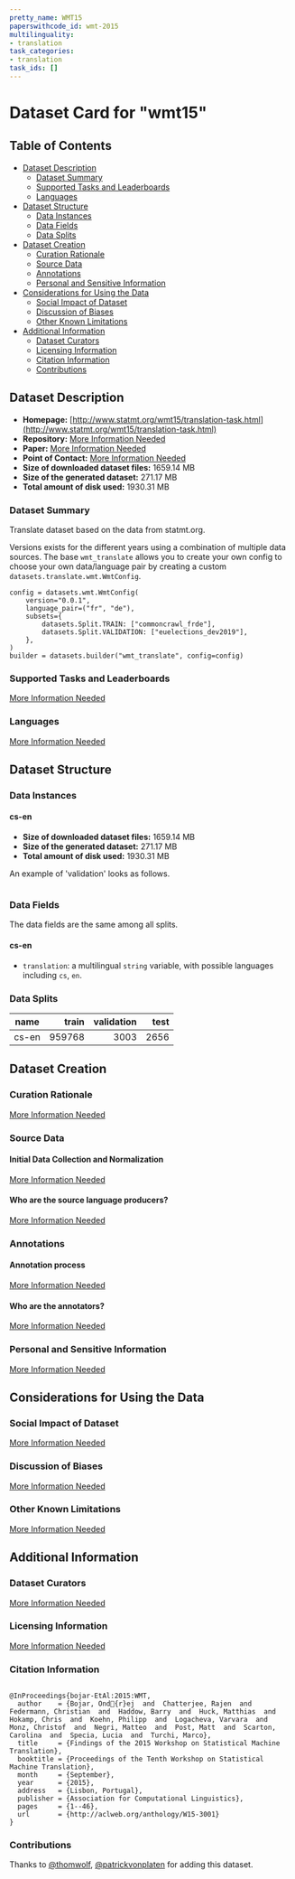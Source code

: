 ```yaml
---
pretty_name: WMT15
paperswithcode_id: wmt-2015
multilinguality:
- translation
task_categories:
- translation
task_ids: []
---
```


# Dataset Card for "wmt15"

## Table of Contents
- [Dataset Description](#dataset-description)
  - [Dataset Summary](#dataset-summary)
  - [Supported Tasks and Leaderboards](#supported-tasks-and-leaderboards)
  - [Languages](#languages)
- [Dataset Structure](#dataset-structure)
  - [Data Instances](#data-instances)
  - [Data Fields](#data-fields)
  - [Data Splits](#data-splits)
- [Dataset Creation](#dataset-creation)
  - [Curation Rationale](#curation-rationale)
  - [Source Data](#source-data)
  - [Annotations](#annotations)
  - [Personal and Sensitive Information](#personal-and-sensitive-information)
- [Considerations for Using the Data](#considerations-for-using-the-data)
  - [Social Impact of Dataset](#social-impact-of-dataset)
  - [Discussion of Biases](#discussion-of-biases)
  - [Other Known Limitations](#other-known-limitations)
- [Additional Information](#additional-information)
  - [Dataset Curators](#dataset-curators)
  - [Licensing Information](#licensing-information)
  - [Citation Information](#citation-information)
  - [Contributions](#contributions)

## Dataset Description

- **Homepage:** [http://www.statmt.org/wmt15/translation-task.html](http://www.statmt.org/wmt15/translation-task.html)
- **Repository:** [More Information Needed](https://github.com/huggingface/datasets/blob/master/CONTRIBUTING.md#how-to-contribute-to-the-dataset-cards)
- **Paper:** [More Information Needed](https://github.com/huggingface/datasets/blob/master/CONTRIBUTING.md#how-to-contribute-to-the-dataset-cards)
- **Point of Contact:** [More Information Needed](https://github.com/huggingface/datasets/blob/master/CONTRIBUTING.md#how-to-contribute-to-the-dataset-cards)
- **Size of downloaded dataset files:** 1659.14 MB
- **Size of the generated dataset:** 271.17 MB
- **Total amount of disk used:** 1930.31 MB

### Dataset Summary

Translate dataset based on the data from statmt.org.

Versions exists for the different years using a combination of multiple data
sources. The base `wmt_translate` allows you to create your own config to choose
your own data/language pair by creating a custom `datasets.translate.wmt.WmtConfig`.

```
config = datasets.wmt.WmtConfig(
    version="0.0.1",
    language_pair=("fr", "de"),
    subsets={
        datasets.Split.TRAIN: ["commoncrawl_frde"],
        datasets.Split.VALIDATION: ["euelections_dev2019"],
    },
)
builder = datasets.builder("wmt_translate", config=config)
```

### Supported Tasks and Leaderboards

[More Information Needed](https://github.com/huggingface/datasets/blob/master/CONTRIBUTING.md#how-to-contribute-to-the-dataset-cards)

### Languages

[More Information Needed](https://github.com/huggingface/datasets/blob/master/CONTRIBUTING.md#how-to-contribute-to-the-dataset-cards)

## Dataset Structure

### Data Instances

#### cs-en

- **Size of downloaded dataset files:** 1659.14 MB
- **Size of the generated dataset:** 271.17 MB
- **Total amount of disk used:** 1930.31 MB

An example of 'validation' looks as follows.
```

```

### Data Fields

The data fields are the same among all splits.

#### cs-en
- `translation`: a multilingual `string` variable, with possible languages including `cs`, `en`.

### Data Splits

|name |train |validation|test|
|-----|-----:|---------:|---:|
|cs-en|959768|      3003|2656|

## Dataset Creation

### Curation Rationale

[More Information Needed](https://github.com/huggingface/datasets/blob/master/CONTRIBUTING.md#how-to-contribute-to-the-dataset-cards)

### Source Data

#### Initial Data Collection and Normalization

[More Information Needed](https://github.com/huggingface/datasets/blob/master/CONTRIBUTING.md#how-to-contribute-to-the-dataset-cards)

#### Who are the source language producers?

[More Information Needed](https://github.com/huggingface/datasets/blob/master/CONTRIBUTING.md#how-to-contribute-to-the-dataset-cards)

### Annotations

#### Annotation process

[More Information Needed](https://github.com/huggingface/datasets/blob/master/CONTRIBUTING.md#how-to-contribute-to-the-dataset-cards)

#### Who are the annotators?

[More Information Needed](https://github.com/huggingface/datasets/blob/master/CONTRIBUTING.md#how-to-contribute-to-the-dataset-cards)

### Personal and Sensitive Information

[More Information Needed](https://github.com/huggingface/datasets/blob/master/CONTRIBUTING.md#how-to-contribute-to-the-dataset-cards)

## Considerations for Using the Data

### Social Impact of Dataset

[More Information Needed](https://github.com/huggingface/datasets/blob/master/CONTRIBUTING.md#how-to-contribute-to-the-dataset-cards)

### Discussion of Biases

[More Information Needed](https://github.com/huggingface/datasets/blob/master/CONTRIBUTING.md#how-to-contribute-to-the-dataset-cards)

### Other Known Limitations

[More Information Needed](https://github.com/huggingface/datasets/blob/master/CONTRIBUTING.md#how-to-contribute-to-the-dataset-cards)

## Additional Information

### Dataset Curators

[More Information Needed](https://github.com/huggingface/datasets/blob/master/CONTRIBUTING.md#how-to-contribute-to-the-dataset-cards)

### Licensing Information

[More Information Needed](https://github.com/huggingface/datasets/blob/master/CONTRIBUTING.md#how-to-contribute-to-the-dataset-cards)

### Citation Information

```

@InProceedings{bojar-EtAl:2015:WMT,
  author    = {Bojar, Ond{r}ej  and  Chatterjee, Rajen  and  Federmann, Christian  and  Haddow, Barry  and  Huck, Matthias  and  Hokamp, Chris  and  Koehn, Philipp  and  Logacheva, Varvara  and  Monz, Christof  and  Negri, Matteo  and  Post, Matt  and  Scarton, Carolina  and  Specia, Lucia  and  Turchi, Marco},
  title     = {Findings of the 2015 Workshop on Statistical Machine Translation},
  booktitle = {Proceedings of the Tenth Workshop on Statistical Machine Translation},
  month     = {September},
  year      = {2015},
  address   = {Lisbon, Portugal},
  publisher = {Association for Computational Linguistics},
  pages     = {1--46},
  url       = {http://aclweb.org/anthology/W15-3001}
}

```


### Contributions

Thanks to [@thomwolf](https://github.com/thomwolf), [@patrickvonplaten](https://github.com/patrickvonplaten) for adding this dataset.